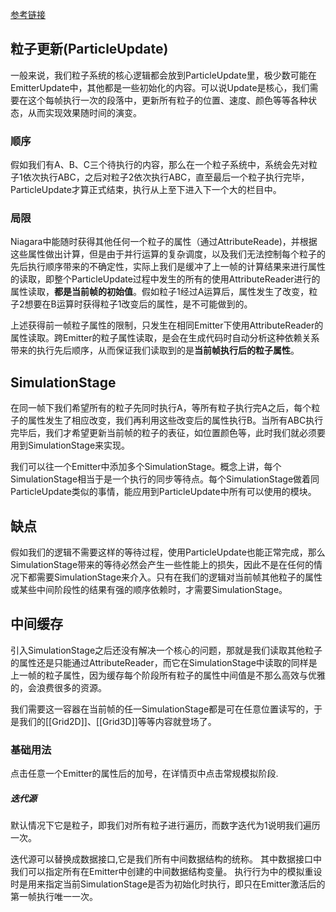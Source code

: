[参考链接](https://zhuanlan.zhihu.com/p/339468114)
## 粒子更新(**ParticleUpdate**)
一般来说，我们粒子系统的核心逻辑都会放到ParticleUpdate里，极少数可能在EmitterUpdate中，其他都是一些初始化的内容。可以说Update是核心，我们需要在这个每帧执行一次的段落中，更新所有粒子的位置、速度、颜色等等各种状态，从而实现效果随时间的演变。
### 顺序
假如我们有A、B、C三个待执行的内容，那么在一个粒子系统中，系统会先对粒子1依次执行ABC，之后对粒子2依次执行ABC，直至最后一个粒子执行完毕，ParticleUpdate才算正式结束，执行从上至下进入下一个大的栏目中。
### 局限
Niagara中能随时获得其他任何一个粒子的属性（通过AttributeReade)，并根据这些属性做出计算，但是由于并行运算的复杂调度，以及我们无法控制每个粒子的先后执行顺序带来的不确定性，实际上我们是缓冲了上一帧的计算结果来进行属性的读取，即整个ParticleUpdate过程中发生的所有的使用AttributeReader进行的属性读取，**都是当前帧的初始值**。假如粒子1经过A运算后，属性发生了改变，粒子2想要在B运算时获得粒子1改变后的属性，是不可能做到的。

上述获得前一帧粒子属性的限制，只发生在相同Emitter下使用AttributeReader的属性读取。跨Emitter的粒子属性读取，是会在生成代码时自动分析这种依赖关系带来的执行先后顺序，从而保证我们读取到的是**当前帧执行后的粒子属性**。

## **SimulationStage**
在同一帧下我们希望所有的粒子先同时执行A，等所有粒子执行完A之后，每个粒子的属性发生了相应改变，我们再利用这些改变后的属性执行B。当所有ABC执行完毕后，我们才希望更新当前帧的粒子的表征，如位置颜色等，此时我们就必须要用到SimulationStage来实现。

我们可以往一个Emitter中添加多个SimulationStage。概念上讲，每个SimulationStage相当于是一个执行的同步等待点。每个SimulationStage做着同ParticleUpdate类似的事情，能应用到ParticleUpdate中所有可以使用的模块。
## 缺点
假如我们的逻辑不需要这样的等待过程，使用ParticleUpdate也能正常完成，那么SimulationStage带来的等待必然会产生一些性能上的损失，因此不是在任何的情况下都需要SimulationStage来介入。只有在我们的逻辑对当前帧其他粒子的属性或某些中间阶段性的结果有强的顺序依赖时，才需要SimulationStage。

## 中间缓存
引入SimulationStage之后还没有解决一个核心的问题，那就是我们读取其他粒子的属性还是只能通过AttributeReader，而它在SimulationStage中读取的同样是上一帧的粒子属性，因为缓存每个阶段所有粒子的属性中间值是不那么高效与优雅的，会浪费很多的资源。

我们需要这一容器在当前帧的任一SimulationStage都是可在任意位置读写的，于是我们的[[Grid2D]]、[[Grid3D]]等等内容就登场了。
### 基础用法
点击任意一个Emitter的属性后的加号，在详情页中点击常规模拟阶段.
##### 迭代源
默认情况下它是粒子，即我们对所有粒子进行遍历，而数字迭代为1说明我们遍历一次。

迭代源可以替换成数据接口,它是我们所有中间数据结构的统称。
其中数据接口中我们可以指定所有在Emitter中创建的中间数据结构变量。
执行行为中的模拟重设时是用来指定当前SimulationStage是否为初始化时执行，即只在Emitter激活后的第一帧执行唯一一次。